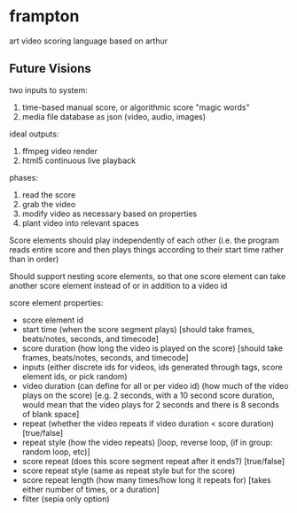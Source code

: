 # frampton
art video scoring language based on arthur

## Future Visions

two inputs to system:
1. time-based manual score, or algorithmic score "magic words" 
2. media file database as json (video, audio, images)

ideal outputs:
1. ffmpeg video render
2. html5 continuous live playback

phases:
1. read the score
2. grab the video
3. modify video as necessary based on properties
4. plant video into relevant spaces

Score elements should play independently of each other (i.e. the program reads entire score and then plays things according to their start time rather than in order)

Should support nesting score elements, so that one score element can take another score element instead of or in addition to a video id

score element properties:
* score element id
* start time (when the score segment plays) [should take frames, beats/notes, seconds, and timecode]
* score duration (how long the video is played on the score) [should take frames, beats/notes, seconds, and timecode]
* inputs (either discrete ids for videos, ids generated through tags, score element ids, or pick random)
* video duration (can define for all or per video id) (how much of the video plays on the score) [e.g. 2 seconds, with a 10 second score duration, would mean that the video plays for 2 seconds and there is 8 seconds of blank space]
* repeat (whether the video repeats if video duration < score duration) [true/false]
* repeat style (how the video repeats) [loop, reverse loop, (if in group: random loop, etc)]
* score repeat (does this score segment repeat after it ends?) [true/false]
* score repeat style (same as repeat style but for the score)
* score repeat length (how many times/how long it repeats for) [takes either number of times, or a duration]
* filter (sepia only option)
